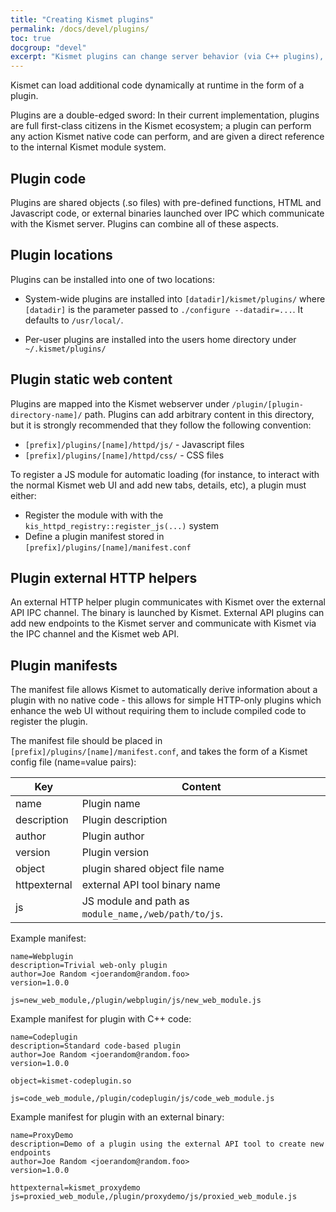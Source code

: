 ```yaml
---
title: "Creating Kismet plugins"
permalink: /docs/devel/plugins/
toc: true
docgroup: "devel"
excerpt: "Kismet plugins can change server behavior (via C++ plugins), interface behavior (via Javascript), or both"
---
```

Kismet can load additional code dynamically at runtime in the form of a plugin.

Plugins are a double-edged sword: In their current implementation, plugins are full first-class citizens in the Kismet ecosystem;  a plugin can perform any action Kismet native code can perform, and are given a direct reference to the internal Kismet module system.

## Plugin code

Plugins are shared objects (.so files) with pre-defined functions, HTML and Javascript code, or external binaries launched over IPC which communicate with the Kismet server.  Plugins can combine all of these aspects.


## Plugin locations
Plugins can be installed into one of two locations:

* System-wide plugins are installed into `[datadir]/kismet/plugins/` where `[datadir]` is the parameter passed to `./configure --datadir=...`.  It defaults to `/usr/local/`.

* Per-user plugins are installed into the users home directory under `~/.kismet/plugins/`


## Plugin static web content
Plugins are mapped into the Kismet webserver under `/plugin/[plugin-directory-name]/` path.  Plugins can add arbitrary content in this directory, but it is strongly recommended that they follow the following convention:

* `[prefix]/plugins/[name]/httpd/js/` - Javascript files
* `[prefix]/plugins/[name]/httpd/css/` - CSS files

To register a JS module for automatic loading (for instance, to interact with the normal Kismet web UI and add new tabs, details, etc), a plugin must either:

* Register the module with with the `kis_httpd_registry::register_js(...)` system
* Define a plugin manifest stored in `[prefix]/plugins/[name]/manifest.conf`

## Plugin external HTTP helpers
An external HTTP helper plugin communicates with Kismet over the external API IPC channel.  The binary is launched by Kismet.  External API plugins can add new endpoints to the Kismet server and communicate with Kismet via the IPC channel and the Kismet web API.

## Plugin manifests
The manifest file allows Kismet to automatically derive information about a plugin with no native code - this allows for simple HTTP-only plugins which enhance the web UI without requiring them to include compiled code to register the plugin.

The manifest file should be placed in `[prefix]/plugins/[name]/manifest.conf`, and takes the form of a Kismet config file (name=value pairs):

| Key | Content |
| ---- | ------- |
| name | Plugin name |
| description | Plugin description |
| author | Plugin author |
| version | Plugin version |
| object | plugin shared object file name |
| httpexternal | external API tool binary name |
| js | JS module and path as `module_name,/web/path/to/js`.|

Example manifest:
```
name=Webplugin
description=Trivial web-only plugin
author=Joe Random <joerandom@random.foo>
version=1.0.0

js=new_web_module,/plugin/webplugin/js/new_web_module.js
```

Example manifest for plugin with C++ code:
```
name=Codeplugin
description=Standard code-based plugin
author=Joe Random <joerandom@random.foo>
version=1.0.0

object=kismet-codeplugin.so

js=code_web_module,/plugin/codeplugin/js/code_web_module.js
```

Example manifest for plugin with an external binary:
```
name=ProxyDemo
description=Demo of a plugin using the external API tool to create new endpoints
author=Joe Random <joerandom@random.foo>
version=1.0.0

httpexternal=kismet_proxydemo
js=proxied_web_module,/plugin/proxydemo/js/proxied_web_module.js
```

